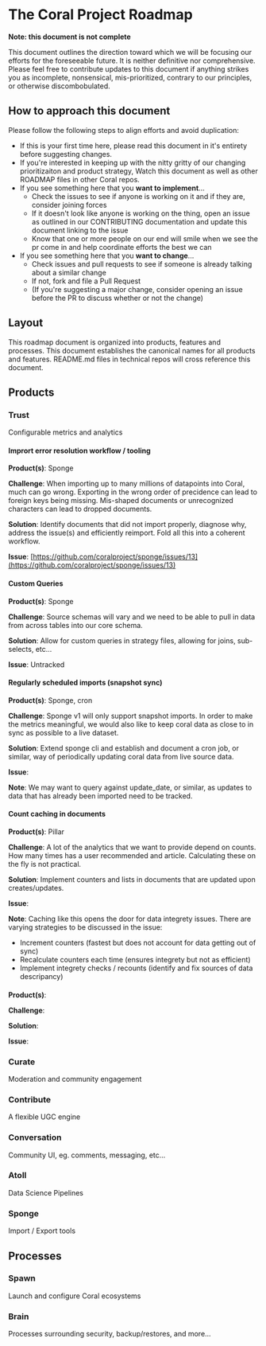 # The Coral Project Roadmap

__Note: this document is not complete__

This document outlines the direction toward which we will be focusing our efforts for the foreseeable future. It is neither definitive nor comprehensive. Please feel free to contribute updates to this document if anything strikes you as incomplete, nonsensical, mis-prioritized, contrary to our principles, or otherwise discombobulated.

## How to approach this document

Please follow the following steps to align efforts and avoid duplication:

* If this is your first time here, please read this document in it's entirety before suggesting changes. 
* If you're interested in keeping up with the nitty gritty of our changing prioritizaiton and product strategy, Watch this document as well as other ROADMAP files in other Coral repos.
* If you see something here that you __want to implement__...
	* Check the issues to see if anyone is working on it and if they are, consider joining forces
	* If it doesn't look like anyone is working on the thing, open an issue as outlined in our CONTRIBUTING documentation and update this document linking to the issue
	* Know that one or more people on our end will smile when we see the pr come in and help coordinate efforts the best we can
* If you see something here that you __want to change__...
	* Check issues and pull requests to see if someone is already talking about a similar change
	* If not, fork and file a Pull Request
	* (If you're suggesting a major change, consider opening an issue before the PR to discuss whether or not the change)
	
## Layout

This roadmap document is organized into products, features and processes. This document establishes the canonical names for all products and features. README.md files in technical repos will cross reference this document.

## Products

### Trust 
Configurable metrics and analytics

#### Imprort error resolution workflow / tooling

__Product(s)__: Sponge

__Challenge__: When importing up to many millions of datapoints into Coral, much can go wrong. Exporting in the wrong order of precidence can lead to foreign keys being missing. Mis-shaped documents or unrecognized characters can lead to dropped documents. 

__Solution__: Identify documents that did not import properly, diagnose why, address the issue(s) and efficiently reimport. Fold all this into a coherent workflow.

__Issue__: [https://github.com/coralproject/sponge/issues/13](https://github.com/coralproject/sponge/issues/13)

#### Custom Queries

__Product(s)__: Sponge

__Challenge__: Source schemas will vary and we need to be able to pull in data from across tables into our core schema.

__Solution__: Allow for custom queries in strategy files, allowing for joins, sub-selects, etc...

__Issue__: Untracked

#### Regularly scheduled imports (snapshot sync)

__Product(s)__: Sponge, cron

__Challenge__: Sponge v1 will only support snapshot imports. In order to make the metrics meaningful, we would also like to keep coral data as close to in sync as possible to a live dataset.

__Solution__: Extend sponge cli and establish and document a cron job, or similar, way of periodically updating coral data from live source data.  

__Issue__:

__Note__: We may want to query against update_date, or similar, as updates to data that has already been imported need to be tracked.

#### Count caching in documents

__Product(s)__: Pillar

__Challenge__: A lot of the analytics that we want to provide depend on counts. How many times has a user recommended and article. Calculating these on the fly is not practical.  

__Solution__: Implement counters and lists in documents that are updated upon creates/updates.

__Issue__:

__Note__: Caching like this opens the door for data integrety issues. There are varying strategies to be discussed in the issue: 

* Increment counters (fastest but does not account for data getting out of sync)
* Recalculate counters each time (ensures integrety but not as efficient)
* Implement integrety checks / recounts (identify and fix sources of data descripancy)

####

__Product(s)__:

__Challenge__:

__Solution__:

__Issue__:





### Curate 
Moderation and community engagement


### Contribute
A flexible UGC engine


### Conversation
Community UI, eg. comments, messaging, etc...


### Atoll 
Data Science Pipelines


### Sponge
Import / Export tools

## Processes

### Spawn
Launch and configure Coral ecosystems

### Brain
Processes surrounding security, backup/restores, and more...
